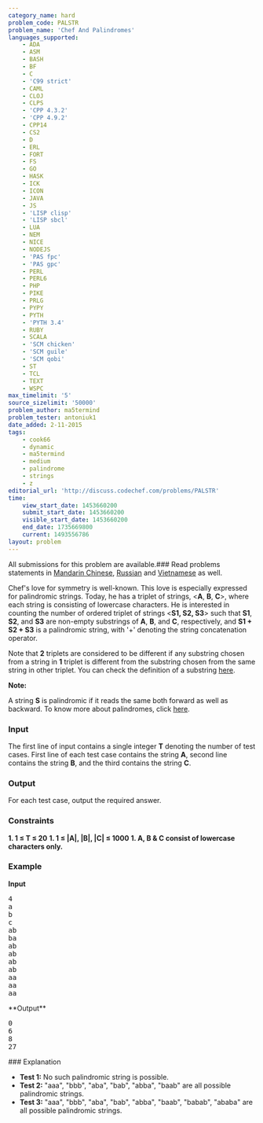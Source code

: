 ```yaml
---
category_name: hard
problem_code: PALSTR
problem_name: 'Chef And Palindromes'
languages_supported:
    - ADA
    - ASM
    - BASH
    - BF
    - C
    - 'C99 strict'
    - CAML
    - CLOJ
    - CLPS
    - 'CPP 4.3.2'
    - 'CPP 4.9.2'
    - CPP14
    - CS2
    - D
    - ERL
    - FORT
    - FS
    - GO
    - HASK
    - ICK
    - ICON
    - JAVA
    - JS
    - 'LISP clisp'
    - 'LISP sbcl'
    - LUA
    - NEM
    - NICE
    - NODEJS
    - 'PAS fpc'
    - 'PAS gpc'
    - PERL
    - PERL6
    - PHP
    - PIKE
    - PRLG
    - PYPY
    - PYTH
    - 'PYTH 3.4'
    - RUBY
    - SCALA
    - 'SCM chicken'
    - 'SCM guile'
    - 'SCM qobi'
    - ST
    - TCL
    - TEXT
    - WSPC
max_timelimit: '5'
source_sizelimit: '50000'
problem_author: ma5termind
problem_tester: antoniuk1
date_added: 2-11-2015
tags:
    - cook66
    - dynamic
    - ma5termind
    - medium
    - palindrome
    - strings
    - z
editorial_url: 'http://discuss.codechef.com/problems/PALSTR'
time:
    view_start_date: 1453660200
    submit_start_date: 1453660200
    visible_start_date: 1453660200
    end_date: 1735669800
    current: 1493556786
layout: problem
---
```

All submissions for this problem are available.###  Read problems statements in [Mandarin Chinese](http://www.codechef.com/download/translated/COOK66/mandarin/PALSTR.pdf), [Russian](http://www.codechef.com/download/translated/COOK66/russian/PALSTR.pdf) and [Vietnamese](http://www.codechef.com/download/translated/COOK66/vietnamese/PALSTR.pdf) as well.

Chef's love for symmetry is well-known. This love is especially expressed for palindromic strings. Today, he has a triplet of strings, <**A**, **B**, **C**>, where each string is consisting of lowercase characters. He is interested in counting the number of ordered triplet of strings <**S1, S2, S3**> such that **S1**, **S2**, and **S3** are non-empty substrings of **A**, **B**, and **C**, respectively, and **S1 + S2 + S3** is a palindromic string, with '+' denoting the string concatenation operator.

Note that **2** triplets are considered to be different if any substring chosen from a string in **1** triplet is different from the substring chosen from the same string in other triplet. You can check the definition of a substring [here](https://en.wikipedia.org/wiki/Substring).

**Note:**

A string **S** is palindromic if it reads the same both forward as well as backward. To know more about palindromes, click [here](https://en.wikipedia.org/wiki/Palindrome).

### Input

The first line of input contains a single integer **T** denoting the number of test cases. First line of each test case contains the string **A**, second line contains the string **B**, and the third contains the string **C**.

### Output

For each test case, output the required answer.

###  Constraints

**1. 1 ≤ T ≤ 20** 
**1. 1 ≤ |A|, |B|, |C| ≤ 1000** 
**1. A, B & C consist of lowercase characters only.** 
### Example

**Input**

<pre>
4
a
b
c
ab
ba
ab
ab
ab
ab
aa
aa
aa
</pre>**Output**

<pre>
0
6
8
27
</pre>### Explanation

- **Test 1:**  No such palindromic string is possible.
- **Test 2:**  "aaa", "bbb", "aba", "bab", "abba", "baab" are all possible palindromic strings.
- **Test 3:**  "aaa", "bbb", "aba", "bab", "abba", "baab", "babab", "ababa" are all possible palindromic strings.
